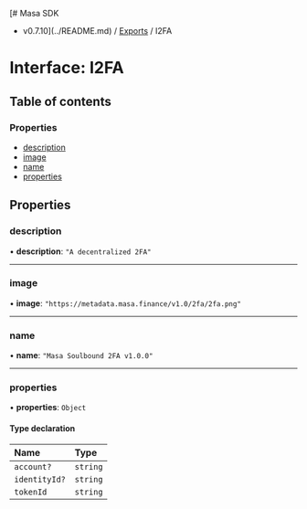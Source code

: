 [# Masa SDK
 - v0.7.10](../README.md) / [Exports](../modules.md) / I2FA

# Interface: I2FA

## Table of contents

### Properties

- [description](I2FA.md#description)
- [image](I2FA.md#image)
- [name](I2FA.md#name)
- [properties](I2FA.md#properties)

## Properties

### description

• **description**: ``"A decentralized 2FA"``

___

### image

• **image**: ``"https://metadata.masa.finance/v1.0/2fa/2fa.png"``

___

### name

• **name**: ``"Masa Soulbound 2FA v1.0.0"``

___

### properties

• **properties**: `Object`

#### Type declaration

| Name | Type |
| :------ | :------ |
| `account?` | `string` |
| `identityId?` | `string` |
| `tokenId` | `string` |
